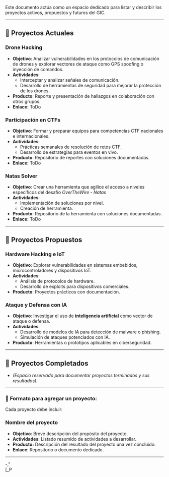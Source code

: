Este documento actúa como un espacio dedicado para listar y describir los proyectos activos, propuestos y futuros del GIC.

---

## **📅 Proyectos Actuales**

### **Drone Hacking**
- **Objetivo**: Analizar vulnerabilidades en los protocolos de comunicación de drones y explorar vectores de ataque como GPS spoofing o inyección de comandos.
- **Actividades**:
  - Interceptar y analizar señales de comunicación.
  - Desarrollo de herramientas de seguridad para mejorar la protección de los drones.
- **Producto**: Reporte y presentación de hallazgos en colaboración con otros grupos.
- **Enlace:** ToDo
### **Participación en CTFs**
- **Objetivo**: Formar y preparar equipos para competencias CTF nacionales e internacionales.
- **Actividades**:
  - Prácticas semanales de resolución de retos CTF.
  - Desarrollo de estrategias para eventos en vivo.
- **Producto**: Repositorio de reportes con soluciones documentadas.
- **Enlace:** ToDo

### **Natas Solver**
- **Objetivo**: Crear una herramienta que agilice el acceso a niveles específicos del desafío *OverTheWire - Natas*
- **Actividades**:
  - Implementación de soluciones por nivel.
  - Creación de herramienta.
- **Producto**: Repositorio de la herramienta con soluciones documentadas.
- **Enlace:** ToDo

---

## **🌟 Proyectos Propuestos**
### **Hardware Hacking e IoT**
- **Objetivo**: Explorar vulnerabilidades en sistemas embebidos, microcontroladores y dispositivos IoT.
- **Actividades**:
  - Análisis de protocolos de hardware.
  - Desarrollo de exploits para dispositivos comerciales.
- **Producto**: Proyectos prácticos con documentación.

### **Ataque y Defensa con IA**
- **Objetivo**: Investigar el uso de **inteligencia artificial** como vector de ataque o defensa.
- **Actividades**:
  - Desarrollo de modelos de IA para detección de malware o phishing.
  - Simulación de ataques potenciados con IA.
- **Producto**: Herramientas o prototipos aplicables en ciberseguridad.

---

## **🔄 Proyectos Completados**
- *(Espacio reservado para documentar proyectos terminados y sus resultados).*  

---
### 📑 **Formato para agregar un proyecto:**

Cada proyecto debe incluir:
### **Nombre del proyecto**
- **Objetivo**: Breve descripción del propósito del proyecto.
- **Actividades**: Listado resumido de actividades a desarrollar.
- **Producto:** Descripción del resultado del proyecto una vez concluido. 
- **Enlace**: Repositorio o documento dedicado.

---
-,"  
[_P

